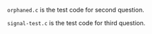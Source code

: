 
`orphaned.c` is the test code for second question.

`signal-test.c` is the test code for third question.
